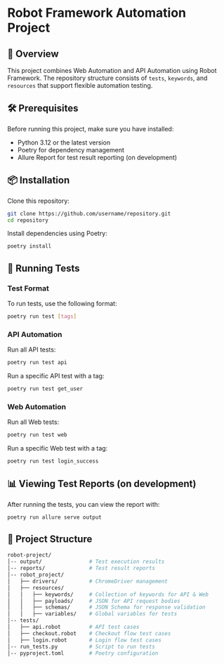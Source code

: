 # Robot Framework Automation Project

## 📌 Overview

This project combines Web Automation and API Automation using Robot Framework. 
The repository structure consists of `tests`, `keywords`, and `resources` that support flexible automation testing.

## 🛠 Prerequisites

Before running this project, make sure you have installed:

- Python 3.12 or the latest version
- Poetry for dependency management
- Allure Report for test result reporting (on development)

## 📦 Installation

Clone this repository:

```sh
git clone https://github.com/username/repository.git
cd repository
```

Install dependencies using Poetry:

```sh
poetry install
```

## 🚀 Running Tests

### Test Format

To run tests, use the following format:

```sh
poetry run test [tags]
```

### API Automation

Run all API tests:

```sh
poetry run test api
```

Run a specific API test with a tag:

```sh
poetry run test get_user
```

### Web Automation

Run all Web tests:

```sh
poetry run test web
```

Run a specific Web test with a tag:

```sh
poetry run test login_success
```

## 📊 Viewing Test Reports (on development)

After running the tests, you can view the report with:

```sh
poetry run allure serve output
```

## 📂 Project Structure

```sh
robot-project/
│-- output/               # Test execution results
│-- reports/              # Test result reports
│-- robot_project/
│   ├── drivers/          # ChromeDriver management
│   ├── resources/
│   │   ├── keywords/     # Collection of keywords for API & Web
│   │   ├── payloads/     # JSON for API request bodies
│   │   ├── schemas/      # JSON Schema for response validation
│   │   ├── variables/    # Global variables for tests
│-- tests/
│   ├── api.robot         # API test cases
│   ├── checkout.robot    # Checkout flow test cases
│   ├── login.robot       # Login flow test cases
│-- run_tests.py          # Script to run tests
│-- pyproject.toml        # Poetry configuration
```
